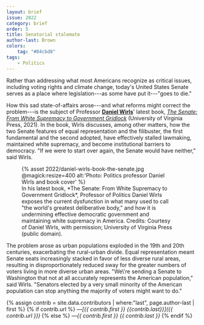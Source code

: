 ```yaml
---
layout: brief
issue: 2022
category: brief
order: 5
title: Senatorial stalemate
author-last: Brown
colors:
    tag: "#84cbd8"
tags:
    - Politics
---
```

Rather than addressing what most Americans recognize as critical issues, including voting rights and climate change, today's United States Senate serves as a place where legislation---as some have put it---"goes to die."

How this sad state-of-affairs arose---and what reforms might correct the problem---is the subject of Professor [**Daniel Wirls**](https://politics.ucsc.edu/faculty/index.php?uid=wirls)' latest book, *[The Senate: From White Supremacy to Government Gridlock](https://oldsite.upress.virginia.edu/title/5694)* (University of Virginia Press, 2021). In the book, Wirls discusses, among other matters, how the two Senate features of equal representation and the filibuster, the first fundamental and the second adopted, have effectively stalled lawmaking, maintained white supremacy, and become institutional barriers to democracy. "If we were to start over again, the Senate would have neither," said Wirls.
<figure style="width:400px">
  {% asset 2022/daniel-wirls-book-the-senate.jpg @magick:resize=400 alt:'Photo: Politics professor Daniel Wirls and book cover' %}<figcaption markdown="span">In his latest book, *The Senate: From White Supremacy to Government Gridlock*, Professor of Politics Daniel Wirls exposes the current dysfunction in what many used to call "the world's greatest deliberative body," and how it is undermining effective democratic government and maintaining white supremacy in America. Credits: Courtesy of Daniel Wirls, with permission; University of Virginia Press (public domain).</figcaption>
</figure>
The problem arose as urban populations exploded in the 19th and 20th centuries, exacerbating the rural-urban divide. Equal representation meant Senate seats increasingly stacked in favor of less diverse rural areas, resulting in disproportionately reduced sway for the greater numbers of voters living in more diverse urban areas. "We\'re sending a Senate to Washington that not at all accurately represents the American population," said Wirls. "Senators elected by a very small minority of the American population can stop anything the majority of voters might want to do."

{% assign contrib = site.data.contributors | where:"last", page.author-last | first %}
{% if contrib.url %}
*&mdash;[{{ contrib.first }} {{contrib.last}}]({{ contrib.url }})*
{% else %}
*&mdash;{{ contrib.first }} {{ contrib.last }}*
{% endif %}
